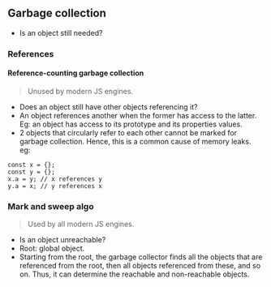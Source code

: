 ## Garbage collection

- Is an object still needed?

### References

#### Reference-counting garbage collection

> Unused by modern JS engines.

- Does an object still have other objects referencing it?
- An object references another when the former has access to the latter. Eg: an object has access to its prototype and its properties values.
- 2 objects that circularly refer to each other cannot be marked for garbage collection. Hence, this is a common cause of memory leaks.  
  eg:

```
const x = {};
const y = {};
x.a = y; // x references y
y.a = x; // y references x
```

### Mark and sweep algo

> Used by all modern JS engines.

- Is an object unreachable?
- Root: global object.
- Starting from the root, the garbage collector finds all the objects that are referenced from the root, then all objects referenced from these, and so on. Thus, it can determine the reachable and non-reachable objects.
